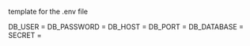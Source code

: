 template for the .env file

DB_USER =
DB_PASSWORD = 
DB_HOST = 
DB_PORT = 
DB_DATABASE = 
SECRET = 
